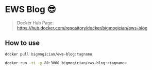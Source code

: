 # EWS Blog 😎

> Docker Hub Page: https://hub.docker.com/repository/docker/bigmogician/ews-blog

## How to use

```zsh
docker pull bigmogician/ews-blog:tagname
```

```zsh
docker run -ti -p 80:3000 bigmogician/ews-blog:<tagname>
```
